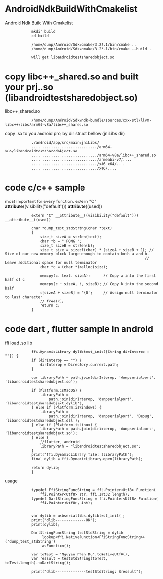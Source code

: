 # AndroidNdkBuildWithCmakelist
Android Ndk Build With Cmakelist


                mkdir build
                cd build 

                /home/dunp/Android/Sdk/cmake/3.22.1/bin/cmake ..
                /home/dunp/Android/Sdk/cmake/3.22.1/bin/cmake --build .

                will get libandroidtestsharedobject.so



# copy libc++_shared.so and built your prj..so (libandroidtestsharedobject.so)

libc++_shared.so

                /home/dunp/Android/Sdk/ndk-bundle/sources/cxx-stl/llvm-libc++/libs/arm64-v8a/libc++_shared.so

copy .so to you android proj by dir struct bellow (jniLibs dir)

                ./android/app/src/main/jniLibs/
                ............................../arm64-v8a/libandroidtestsharedobject.so
                ............................../arm64-v8a/libc++_shared.so
                ............................../armeabi-v7/....
                ............................../x86_x64/....
                ............................../x86/....


# code c/c++ sample


most important for every function: extern "C" __attribute__((visibility("default"))) __attribute__((used))


                extern "C" __attribute__((visibility("default"))) __attribute__((used))

                char *dunp_test_stdString(char *text)
                {
                    size_t sizeA = strlen(text);
                    char *b = " PONG ";
                    size_t sizeB = strlen(b);
                    size_t size = sizeof(char) * (sizeA + sizeB + 1); // Size of our new memory block large enough to contain both a and b.
                                                                    // Leave additional space for null terminator
                    char *c = (char *)malloc(size);

                    memcpy(c, text, sizeA);      // Copy a into the first half of c
                    memcpy(c + sizeA, b, sizeB); // Copy b into the second half
                    c[sizeA + sizeB] = '\0';     // Assign null terminator to last character
                    // free(c);
                    return c;
                }

# code dart , flutter sample in android

ffi load .so lib


                ffi.DynamicLibrary dylibtest_init({String dirInterop = ""}) {
                if (dirInterop == "") {
                    dirInterop = Directory.current.path;
                }

                var libraryPath = path.join(dirInterop, 'dunpserialport', 'libandroidtestsharedobject.so');

                if (Platform.isMacOS) {
                    libraryPath =
                        path.join(dirInterop, 'dunpserialport', 'libandroidtestsharedobject.dylib');
                } else if (Platform.isWindows) {
                    libraryPath =
                        path.join(dirInterop, 'dunpserialport', 'Debug', 'libandroidtestsharedobject.dll');
                } else if (Platform.isLinux) {
                    libraryPath = path.join(dirInterop, 'dunpserialport', 'libandroidtestsharedobject.so');
                } else {
                    //flutter, android
                    libraryPath = "libandroidtestsharedobject.so";
                }
                print("ffi.DynamicLibrary file: $libraryPath");
                final dylib = ffi.DynamicLibrary.open(libraryPath);

                return dylib;
                }

usage 

                typedef FfiStringFuncString = ffi.Pointer<Utf8> Function(
                    ffi.Pointer<Utf8> str, ffi.Int32 length);
                typedef DartStringFuncString = ffi.Pointer<Utf8> Function(
                    ffi.Pointer<Utf8>, int);


                var dylib = usbseriallibs.dylibtest_init();
                print("dlib--------------OK");
                print(dylib);

                DartStringFuncString testStdString = dylib
                    .lookup<ffi.NativeFunction<FfiStringFuncString>>('dunp_test_stdString')
                    .asFunction();

                var toTest = "Nguyen Phan Du".toNativeUtf8();
                var ressult = testStdString(toTest, toTest.length).toDartString();

                print("dlib--------------testStdString: $ressult");
                            

